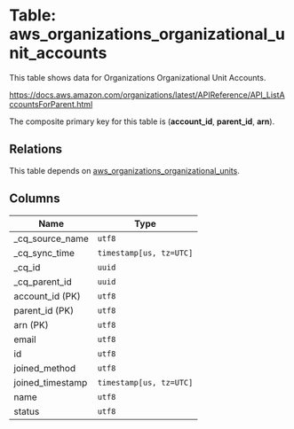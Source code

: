 # Table: aws_organizations_organizational_unit_accounts

This table shows data for Organizations Organizational Unit Accounts.

https://docs.aws.amazon.com/organizations/latest/APIReference/API_ListAccountsForParent.html

The composite primary key for this table is (**account_id**, **parent_id**, **arn**).

## Relations

This table depends on [aws_organizations_organizational_units](aws_organizations_organizational_units).

## Columns

| Name          | Type          |
| ------------- | ------------- |
|_cq_source_name|`utf8`|
|_cq_sync_time|`timestamp[us, tz=UTC]`|
|_cq_id|`uuid`|
|_cq_parent_id|`uuid`|
|account_id (PK)|`utf8`|
|parent_id (PK)|`utf8`|
|arn (PK)|`utf8`|
|email|`utf8`|
|id|`utf8`|
|joined_method|`utf8`|
|joined_timestamp|`timestamp[us, tz=UTC]`|
|name|`utf8`|
|status|`utf8`|